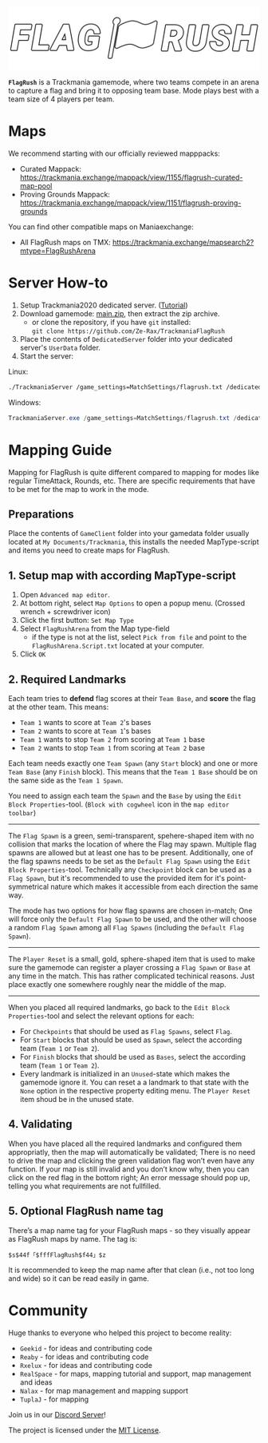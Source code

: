 ![FlagRush Logo](Assets/png/mark.png)

**`FlagRush`** is a Trackmania gamemode, where two teams compete in an arena to capture a flag and bring it to opposing team base. Mode plays best with a team size of 4 players per team.

# Maps

We recommend starting with our officially reviewed mapppacks:
- Curated Mappack: https://trackmania.exchange/mappack/view/1155/flagrush-curated-map-pool
- Proving Grounds Mappack: https://trackmania.exchange/mappack/view/1151/flagrush-proving-grounds

You can find other compatible maps on Maniaexchange:
- All FlagRush maps on TMX: https://trackmania.exchange/mapsearch2?mtype=FlagRushArena

# Server How-to

1. Setup Trackmania2020 dedicated server. ([Tutorial](https://forums.ubisoft.com/showthread.php/2242192-Tutorial-Trackmania-2020-Dedicated-Server))
2. Download gamemode: [main.zip](https://github.com/Ze-Rax/TrackmaniaFlagRush/archive/refs/heads/main.zip), then extract the zip archive.
   - or clone the repository, if you have `git` installed: \
  	`git clone https://github.com/Ze-Rax/TrackmaniaFlagRush`
3. Place the contents of `DedicatedServer` folder into your dedicated server's `UserData` folder.
4. Start the server:

Linux:
```bash
./TrackmaniaServer /game_settings=MatchSettings/flagrush.txt /dedicated_cfg=dedicated_cfg.txt
```

Windows:
```powershell
TrackmaniaServer.exe /game_settings=MatchSettings/flagrush.txt /dedicated_cfg=dedicated_cfg.txt
```

# Mapping Guide

Mapping for FlagRush is quite different compared to mapping for modes like regular TimeAttack,
Rounds, etc. There are specific requirements that have to be met for the map to work in the mode.

## Preparations

Place the contents of `GameClient` folder into your gamedata folder usually located at `My Documents/Trackmania`, this installs the needed MapType-script and items you need to create maps for FlagRush.

## 1. Setup map with according MapType-script

1. Open `Advanced map editor`.
2. At bottom right, select `Map Options` to open a popup menu. (Crossed wrench + screwdriver icon)
3. Click the first button: `Set Map Type`
4. Select `FlagRushArena` from the Map type-field
   - if the type is not at the list, select `Pick from file` and point to the `FlagRushArena.Script.txt` located at your computer.
6. Click `OK`

## 2. Required Landmarks

Each team tries to **defend** flag scores at their `Team Base`, and **score** the flag at the other team. This means:

  - `Team 1` wants to score at `Team 2`'s bases
  - `Team 2` wants to score at `Team 1`'s bases
  - `Team 1` wants to stop `Team 2` from scoring at `Team 1` base
  - `Team 2` wants to stop `Team 1` from scoring at `Team 2` base


Each team needs exactly one `Team Spawn` (any `Start` block) and one or more `Team Base` (any `Finish` block). This means that the `Team 1 Base` should be on the same side as the `Team 1 Spawn`.

You need to assign each team the `Spawn` and the `Base` by using the `Edit Block Properties`-tool. (`Block with cogwheel` icon in the `map editor toolbar`)

---

The `Flag Spawn` is a green, semi-transparent, spehere-shaped item with no collision that marks the location of where the Flag may spawn. Multiple flag spawns are allowed but at least one has to be present. Additionally, one of the flag spawns needs to be set as the `Default Flag Spawn` using the `Edit Block Properties`-tool.
Technically any `Checkpoint` block can be used as a `Flag Spawn`, but it's recommended to use the provided item for it's point-symmetrical nature which makes it accessible from each direction the same way.

The mode has two options for how flag spawns are chosen in-match; One will force only the `Default Flag Spawn` to be used, and the other will choose a random `Flag Spawn` among all `Flag Spawns` (including the `Default Flag Spawn`).

---

The `Player Reset` is a small, gold, sphere-shaped item that is used to make sure the gamemode can register a player crossing a `Flag Spawn` or `Base` at any time in the match. This has rather complicated techinical reasons. Just place exactly one somewhere roughly near the middle of the map.

---

When you placed all required landmarks, go back to the `Edit Block Properties`-tool and select the relevant options for each:

  - For `Checkpoints` that should be used as `Flag Spawns`, select `Flag`.
  - For `Start` blocks that should be used as `Spawn`, select the according team (`Team 1` or `Team 2`).
  - For `Finish` blocks that should be used as `Bases`, select the according team (`Team 1` or `Team 2`).
  - Every landmark is initialized in an `Unused`-state which makes the gamemode ignore it. You can reset a a landmark to that state with the `None` option in the respective property editing menu. The `Player Reset` item shoud be in the unused state.

## 4. Validating

When you have placed all the required landmarks and configured them appropriatly, then the map will automatically be validated; There is no need to drive the map and clicking the green validation flag won’t even have any function. If your map is still invalid and you don’t know why, then you can click on the red flag in the bottom right; An error message should pop up, telling you what requirements are not fullfilled.


## 5. Optional FlagRush name tag

There’s a map name tag for your FlagRush maps - so they visually appear as FlagRush maps by name. The tag is:

```
$s$44f「$fffFlagRush$f44」$z
```

It is recommended to keep the map name after that clean (i.e., not too long and wide) so it can be read easily in game.

# Community

Huge thanks to everyone who helped this project to become reality:

- `Geekid` - for ideas and contributing code
- `Reaby` - for ideas and contributing code
- `Rxelux` - for ideas and contributing code
- `RealSpace` - for maps, mapping tutorial and support, map management and ideas
- `Nalax` - for map management and mapping support
- `TuplaJ` - for mapping

Join us in our [Discord Server](https://discord.gg/J6ApdyRqEZ)!

The project is licensed under the [MIT License](LICENSE).